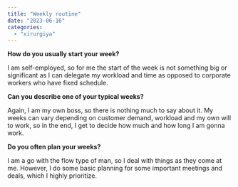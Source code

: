 ```yaml
---
title: "Weekly routine"
date: "2023-06-16"
categories: 
  - "xirurgiya"
---
```


**How do you usually start your week?**

I am self-employed, so for me the start of the week is not something big or significant as I can delegate my workload and time as opposed to corporate workers who have fixed schedule.

**Can you describe one of your typical weeks?**

Again, I am my own boss, so there is nothing much to say about it. My weeks can vary depending on customer demand, workload and my own will to work, so in the end, I get to decide how much and how long I am gonna work.

**Do you often plan your weeks?**

I am a go with the flow type of man, so I deal with things as they come at me. However, I do some basic planning for some important meetings and deals, which I highly prioritize.

